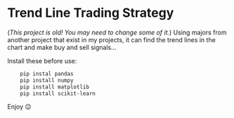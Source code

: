 # Trend Line Trading Strategy
(*This project is old! You may need to change some of it.*)
Using majors from another project that exist in my projects, it can find the trend lines in the chart and make buy and sell signals...

Install these before use:  
``` bash
	pip instal pandas
	pip install numpy
	pip install matplotlib
	pip install scikit-learn
```
Enjoy :wink:

